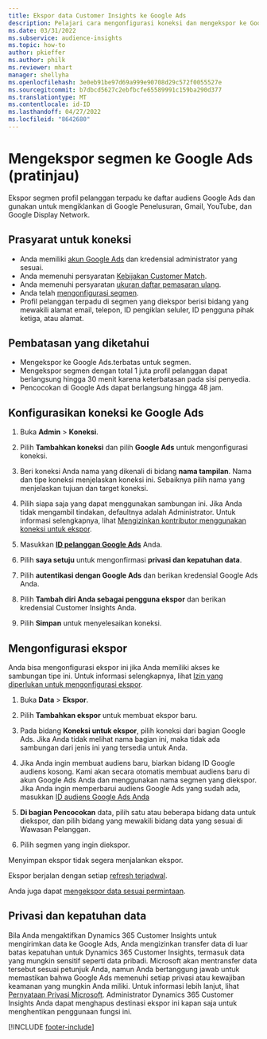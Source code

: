 ```yaml
---
title: Ekspor data Customer Insights ke Google Ads
description: Pelajari cara mengonfigurasi koneksi dan mengekspor ke Google Ads.
ms.date: 03/31/2022
ms.subservice: audience-insights
ms.topic: how-to
author: pkieffer
ms.author: philk
ms.reviewer: mhart
manager: shellyha
ms.openlocfilehash: 3e0eb91be97d69a999e90708d29c572f0055527e
ms.sourcegitcommit: b7dbcd5627c2ebfbcfe65589991c159ba290d377
ms.translationtype: MT
ms.contentlocale: id-ID
ms.lasthandoff: 04/27/2022
ms.locfileid: "8642680"
---
```

# <a name="export-segments-to-google-ads-preview"></a>Mengekspor segmen ke Google Ads (pratinjau)

Ekspor segmen profil pelanggan terpadu ke daftar audiens Google Ads dan gunakan untuk mengiklankan di Google Penelusuran, Gmail, YouTube, dan Google Display Network. 


## <a name="prerequisites-for-connection"></a>Prasyarat untuk koneksi

-   Anda memiliki [akun Google Ads](https://ads.google.com/) dan kredensial administrator yang sesuai.
-   Anda memenuhi persyaratan [Kebijakan Customer Match](https://support.google.com/adspolicy/answer/6299717).
-   Anda memenuhi persyaratan [ukuran daftar pemasaran ulang](https://support.google.com/google-ads/answer/7558048).
-   Anda telah [mengonfigurasi segmen](segments.md).
-   Profil pelanggan terpadu di segmen yang diekspor berisi bidang yang mewakili alamat email, telepon, ID pengiklan seluler, ID pengguna pihak ketiga, atau alamat.

## <a name="known-limitations"></a>Pembatasan yang diketahui

- Mengekspor ke Google Ads.terbatas untuk segmen.
- Mengekspor segmen dengan total 1 juta profil pelanggan dapat berlangsung hingga 30 menit karena keterbatasan pada sisi penyedia. 
- Pencocokan di Google Ads dapat berlangsung hingga 48 jam.

## <a name="set-up-connection-to-google-ads"></a>Konfigurasikan koneksi ke Google Ads

1. Buka **Admin** > **Koneksi**.

1. Pilih **Tambahkan koneksi** dan pilih **Google Ads** untuk mengonfigurasi koneksi.

1. Beri koneksi Anda nama yang dikenali di bidang **nama tampilan**. Nama dan tipe koneksi menjelaskan koneksi ini. Sebaiknya pilih nama yang menjelaskan tujuan dan target koneksi.

1. Pilih siapa saja yang dapat menggunakan sambungan ini. Jika Anda tidak mengambil tindakan, defaultnya adalah Administrator. Untuk informasi selengkapnya, lihat [Mengizinkan kontributor menggunakan koneksi untuk ekspor](connections.md#allow-contributors-to-use-a-connection-for-exports).

1. Masukkan **[ID pelanggan Google Ads](https://support.google.com/google-ads/answer/1704344)** Anda.

1. Pilih **saya setuju** untuk mengonfirmasi **privasi dan kepatuhan data**.

1. Pilih **autentikasi dengan Google Ads** dan berikan kredensial Google Ads Anda.

1. Pilih **Tambah diri Anda sebagai pengguna ekspor** dan berikan kredensial Customer Insights Anda.

1. Pilih **Simpan** untuk menyelesaikan koneksi. 

## <a name="configure-an-export"></a>Mengonfigurasi ekspor

Anda bisa mengonfigurasi ekspor ini jika Anda memiliki akses ke sambungan tipe ini. Untuk informasi selengkapnya, lihat [Izin yang diperlukan untuk mengonfigurasi ekspor](export-destinations.md#set-up-a-new-export).

1. Buka **Data** > **Ekspor**.

1. Pilih **Tambahkan ekspor** untuk membuat ekspor baru.

1. Pada bidang **Koneksi untuk ekspor**, pilih koneksi dari bagian Google Ads. Jika Anda tidak melihat nama bagian ini, maka tidak ada sambungan dari jenis ini yang tersedia untuk Anda.

1. Jika Anda ingin membuat audiens baru, biarkan bidang ID Google audiens kosong. Kami akan secara otomatis membuat audiens baru di akun Google Ads Anda dan menggunakan nama segmen yang diekspor. Jika Anda ingin memperbarui audiens Google Ads yang sudah ada, masukkan [ID audiens Google Ads Anda](https://support.google.com/google-ads/answer/7558048?hl=en#:~:text=Audience%20lists%20is%20a%20section,Display%20Network%20through%20remarketing%20campaigns.)

1. **Di bagian Pencocokan** data, pilih satu atau beberapa bidang data untuk diekspor, dan pilih bidang yang mewakili bidang data yang sesuai di Wawasan Pelanggan.

1. Pilih segmen yang ingin diekspor. 

Menyimpan ekspor tidak segera menjalankan ekspor.

Ekspor berjalan dengan setiap [refresh terjadwal](system.md#schedule-tab). 

Anda juga dapat [mengekspor data sesuai permintaan](export-destinations.md#run-exports-on-demand). 

## <a name="data-privacy-and-compliance"></a>Privasi dan kepatuhan data

Bila Anda mengaktifkan Dynamics 365 Customer Insights untuk mengirimkan data ke Google Ads, Anda mengizinkan transfer data di luar batas kepatuhan untuk Dynamics 365 Customer Insights, termasuk data yang mungkin sensitif seperti data pribadi. Microsoft akan mentransfer data tersebut sesuai petunjuk Anda, namun Anda bertanggung jawab untuk memastikan bahwa Google Ads memenuhi setiap privasi atau kewajiban keamanan yang mungkin Anda miliki. Untuk informasi lebih lanjut, lihat [Pernyataan Privasi Microsoft](https://go.microsoft.com/fwlink/?linkid=396732).
Administrator Dynamics 365 Customer Insights Anda dapat menghapus destinasi ekspor ini kapan saja untuk menghentikan penggunaan fungsi ini.


[!INCLUDE [footer-include](includes/footer-banner.md)]
